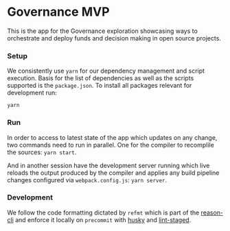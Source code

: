 # Governance MVP

This is the app for the Governance exploration showcasing ways to orchestrate
and deploy funds and decision making in open source projects.

### Setup

We consistently use `yarn` for our dependency management and script execution.
Basis for the list of dependencies as well as the scripts supported is the
`package.json`. To install all packages relevant for development run:

```
yarn
```

### Run

In order to access to latest state of the app which updates on any change, two
commands need to run in parallel. One for the compiler to recomplile the
sources: `yarn start`.

And in another session have the development server running which live reloads
the output produced by the compiler and applies any build pipeline changes
configured via `webpack.config.js`: `yarn server`.

### Development

We follow the code formatting dictated by `refmt` which is part of the
[reason-cli](https://github.com/reasonml/reason-cli) and enforce it locally on
`precommit` with [husky](https://github.com/typicode/husky) and
[lint-staged](https://github.com/okonet/lint-staged).
